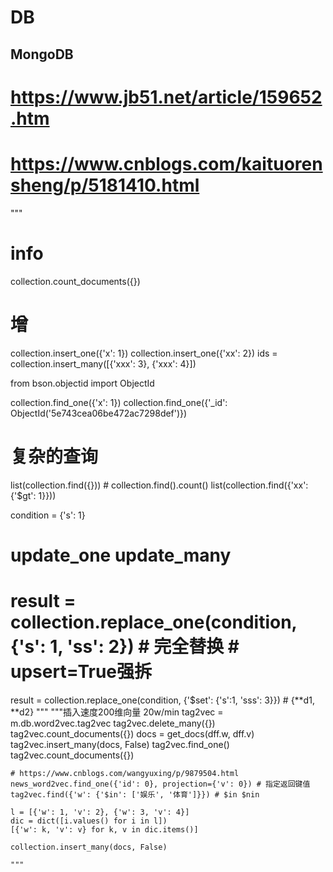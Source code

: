 # DB

## MongoDB
# https://www.jb51.net/article/159652.htm
# https://www.cnblogs.com/kaituorensheng/p/5181410.html
"""
 # info
 collection.count_documents({})

 # 增
 collection.insert_one({'x': 1})
 collection.insert_one({'xx': 2})
 ids = collection.insert_many([{'xxx': 3}, {'xxx': 4}])

 from bson.objectid import ObjectId

 collection.find_one({'x': 1})
 collection.find_one({'_id': ObjectId('5e743cea06be472ac7298def')})

 # 复杂的查询
 list(collection.find({})) # collection.find().count()
 list(collection.find({'xx': {'$gt': 1}}))

 condition = {'s': 1}
 # update_one update_many
 # result = collection.replace_one(condition, {'s': 1, 'ss': 2}) # 完全替换 # upsert=True强拆
 result = collection.replace_one(condition, {'$set': {'s':1, 'sss': 3}}) # {**d1, **d2}
"""
"""插入速度200维向量 20w/min
    tag2vec = m.db.word2vec.tag2vec
    tag2vec.delete_many({})
    tag2vec.count_documents({})
    docs = get_docs(dff.w, dff.v)
    tag2vec.insert_many(docs, False)
    tag2vec.find_one()
    tag2vec.count_documents({})

    # https://www.cnblogs.com/wangyuxing/p/9879504.html
    news_word2vec.find_one({'id': 0}, projection={'v': 0}) # 指定返回键值
    tag2vec.find({'w': {'$in': ['娱乐', '体育']}}) # $in $nin

    l = [{'w': 1, 'v': 2}, {'w': 3, 'v': 4}]
    dic = dict([i.values() for i in l])
    [{'w': k, 'v': v} for k, v in dic.items()]

    collection.insert_many(docs, False)

    """